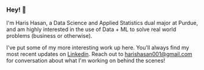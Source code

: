 ### Hey! 👋

I'm Haris Hasan, a Data Science and Applied Statistics dual major at Purdue, and am highly interested in the use of Data + ML to solve real world problems (business or otherwise).

I've put some of my more interesting work up here. You'll always find my most recent updates on [Linkedin](https://www.linkedin.com/in/harishasan001/). Reach out to harishasan001@gmail.com for conversation about what I'm working on behind the scenes!

<!--
**harishasan001/harishasan001** is a ✨ _special_ ✨ repository because its `README.md` (this file) appears on your GitHub profile.

Here are some ideas to get you started:

- 🔭 I’m currently working on ...
- 🌱 I’m currently learning ...
- 👯 I’m looking to collaborate on ...
- 🤔 I’m looking for help with ...
- 💬 Ask me about ...
- 📫 How to reach me: ...
- 😄 Pronouns: ...
- ⚡ Fun fact: ...
-->
